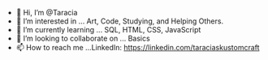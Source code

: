 - 👋 Hi, I’m @Taracia
- 👀 I’m interested in ... Art, Code, Studying, and Helping Others.
- 🌱 I’m currently learning ... SQL, HTML, CSS, JavaScript
- 💞️ I’m looking to collaborate on ... Basics
- 📫 How to reach me ...LinkedIn: https://linkedin.com/taraciaskustomcraft

<!---
Taracia/Taracia is a ✨ special ✨ repository because its `README.md` (this file) appears on your GitHub profile.
You can click the Preview link to take a look at your changes.
--->
